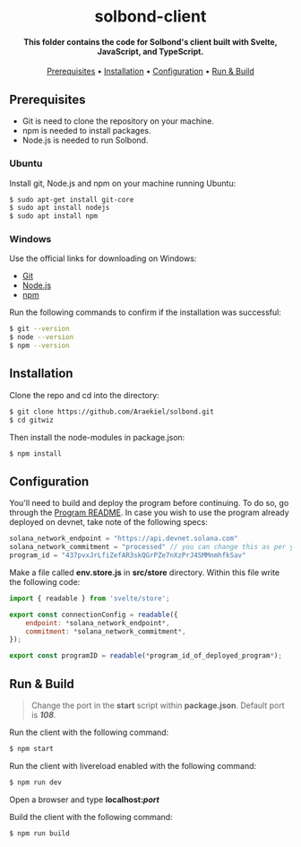 <h1 align="center">solbond-client</h1>

<h4 align="center">
This folder contains the code for Solbond's client built with Svelte, JavaScript, and TypeScript.</h4>

<p align="center">
  <a href="#prerequisites">Prerequisites</a> •
  <a href="#installation">Installation</a> •
  <a href="#configuration">Configuration</a> •
  <a href="#run--build">Run & Build</a> 
</p>

## Prerequisites

- Git is need to clone the repository on your machine.
- npm is needed to install packages.
- Node.js is needed to run Solbond.

### Ubuntu

Install git, Node.js and npm on your machine running Ubuntu:

```bash
$ sudo apt-get install git-core
$ sudo apt install nodejs
$ sudo apt install npm
```
### Windows 

Use the official links for downloading on Windows:

- [Git](https://git-scm.com/)
- [Node.js](https://nodejs.org/en/download/)
- [npm](https://www.npmjs.com/get-npm)

Run the following commands to confirm if the installation was successful:

```bash
$ git --version
$ node --version
$ npm --version 
```

## Installation

Clone the repo and cd into the directory: 

```bash
$ git clone https://github.com/Araekiel/solbond.git
$ cd gitwiz 
```

Then install the node-modules in package.json:

```bash
$ npm install
```

## Configuration 

You'll need to build and deploy the program before continuing. To do so, go through the [Program README](https://github.com/Araekiel/solbond/tree/master/program#readme). In case you wish to use the program already deployed on devnet, take note of the following specs: 

```js
solana_network_endpoint = "https://api.devnet.solana.com"
solana_network_commitment = "processed" // you can change this as per your wish
program_id = "437pvxJrLfiZefAR3skQGrPZe7nXzPrJ4SMMnmhfkSav"
```

Make a file called **env.store.js** in **src/store** directory. Within this file write the following code:

```js
import { readable } from 'svelte/store';

export const connectionConfig = readable({
    endpoint: *solana_network_endpoint*,
    commitment: *solana_network_commitment*,
});

export const programID = readable(*program_id_of_deployed_program*);
```

## Run & Build

> Change the port in the **start** script within **package.json**. Default port is **_108_**.

Run the client with the following command:

```bash
$ npm start
```

Run the client with livereload enabled with the following command:

```bash
$ npm run dev
```

Open a browser and type **localhost:_port_**

Build the client with the following command:

```bash
$ npm run build
```

